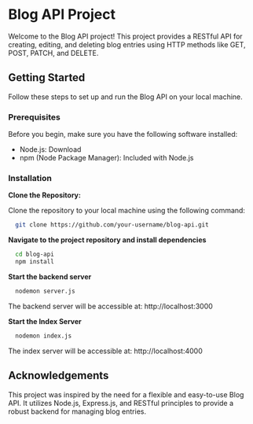 
# Blog API Project

Welcome to the Blog API project! This project provides a RESTful API for creating, editing, and deleting blog entries using HTTP methods like GET, POST, PATCH, and DELETE.


## Getting Started

Follow these steps to set up and run the Blog API on your local machine.

### Prerequisites
Before you begin, make sure you have the following software installed:
 
* Node.js: Download
* npm (Node Package Manager): Included with Node.js

### Installation
**Clone the Repository:**

Clone the repository to your local machine using the following command:

```bash
  git clone https://github.com/your-username/blog-api.git

```
**Navigate to the project repository and install dependencies**
```bash
  cd blog-api
  npm install
```
**Start the backend server**
```bash
  nodemon server.js
```
The backend server will be accessible at: http://localhost:3000

**Start the Index Server**

```bash
  nodemon index.js

```
The index server will be accessible at: http://localhost:4000

## Acknowledgements

This project was inspired by the need for a flexible and easy-to-use Blog API. It utilizes Node.js, Express.js, and RESTful principles to provide a robust backend for managing blog entries.


